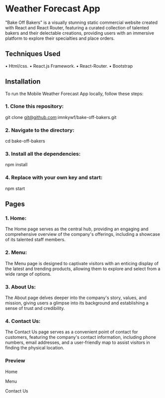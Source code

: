 # Weather Forecast App
"Bake Off Bakers" is a visually stunning static commercial website created with React and React Router, featuring a curated collection of talented bakers and their delectable creations, providing users with an immersive platform to explore their specialties and place orders.

## Techniques Used
• Html/css.
• React.js Framework.
• React-Router.
• Bootstrap

## Installation
To run the Mobile Weather Forecast App locally, follow these steps:
### 1. Clone this repository:
git clone git@github.com:imnkywf/bake-off-bakers.git

### 2. Navigate to the directory:
cd bake-off-bakers

### 3. Install all the dependencies:
npm install

### 4. Replace with your own key and start:
npm start

## Pages
### 1. Home: 
The Home page serves as the central hub, providing an engaging and comprehensive overview of the company's offerings, including a showcase of its talented staff members.

### 2. Menu:
The Menu page is designed to captivate visitors with an enticing display of the latest and trending products, allowing them to explore and select from a wide range of options.

### 3. About Us:
The About page delves deeper into the company's story, values, and mission, giving users a glimpse into its background and establishing a sense of trust and credibility.

### 4. Contact Us:
The Contact Us page serves as a convenient point of contact for customers, featuring the company's contact information, including phone numbers, email addresses, and a user-friendly map to assist visitors in finding the physical location.




### Preview
Home

Menu

Contact Us









